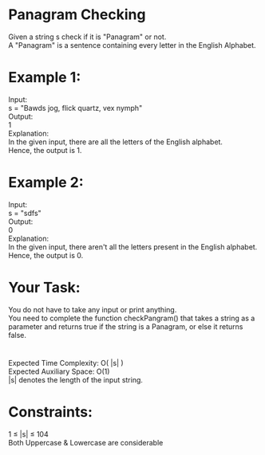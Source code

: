 # Panagram Checking

Given a string s check if it is "Panagram" or not.  
A "Panagram" is a sentence containing every letter in the English Alphabet.

# Example 1:
Input:  
s = "Bawds jog, flick quartz, vex nymph"  
Output:  
1  
Explanation:   
In the given input, there are all the letters of the English alphabet.  
Hence, the output is 1.

# Example 2:
Input:  
s = "sdfs"  
Output:  
0  
Explanation:  
In the given input, there aren't all the letters present in the English alphabet. Hence, the output is 0.

# Your Task:
You do not have to take any input or print anything.  
You need to complete the function checkPangram() that takes a string as a parameter and returns true if the string is a Panagram, or else it returns false.

#
Expected Time Complexity: O( |s| )  
Expected Auxiliary Space: O(1)  
|s| denotes the length of the input string.

# Constraints:
1 ≤ |s| ≤ 104  
Both Uppercase & Lowercase are considerable
